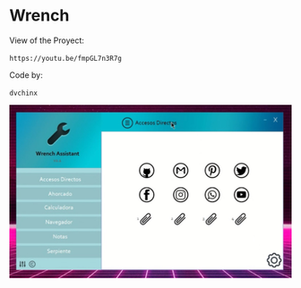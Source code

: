 # Wrench
View of the Proyect:

`https://youtu.be/fmpGL7n3R7g`

Code by: 

`dvchinx`

![ScreenShot](https://github.com/dvchinx/Wrench/blob/master/img.jpg)
